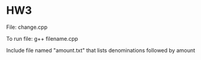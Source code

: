 # HW3

File:
change.cpp

To run file:
g++ filename.cpp

Include file named "amount.txt" that lists denominations followed by amount
